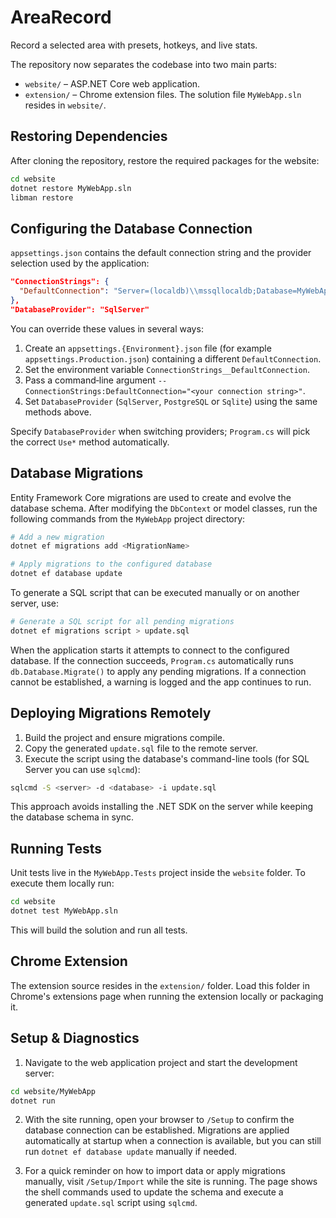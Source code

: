 # AreaRecord
Record a selected area with presets, hotkeys, and live stats.

The repository now separates the codebase into two main parts:

- `website/` – ASP.NET Core web application.
- `extension/` – Chrome extension files.
  The solution file `MyWebApp.sln` resides in `website/`.

## Restoring Dependencies

After cloning the repository, restore the required packages for the website:

```bash
cd website
dotnet restore MyWebApp.sln
libman restore
```

## Configuring the Database Connection

`appsettings.json` contains the default connection string and the provider
selection used by the application:

```json
"ConnectionStrings": {
  "DefaultConnection": "Server=(localdb)\\mssqllocaldb;Database=MyWebAppDb;Trusted_Connection=True;MultipleActiveResultSets=true"
},
"DatabaseProvider": "SqlServer"
```

You can override these values in several ways:

1. Create an `appsettings.{Environment}.json` file (for example
   `appsettings.Production.json`) containing a different `DefaultConnection`.
2. Set the environment variable `ConnectionStrings__DefaultConnection`.
3. Pass a command‑line argument `--ConnectionStrings:DefaultConnection="<your connection string>"`.
4. Set `DatabaseProvider` (`SqlServer`, `PostgreSQL` or `Sqlite`) using the same methods above.

Specify `DatabaseProvider` when switching providers; `Program.cs` will pick the correct `Use*` method automatically.

## Database Migrations

Entity Framework Core migrations are used to create and evolve the database schema. After modifying the `DbContext` or model classes, run the following commands from the `MyWebApp` project directory:

```bash
# Add a new migration
dotnet ef migrations add <MigrationName>

# Apply migrations to the configured database
dotnet ef database update
```

To generate a SQL script that can be executed manually or on another server, use:

```bash
# Generate a SQL script for all pending migrations
dotnet ef migrations script > update.sql
```

When the application starts it attempts to connect to the configured database.
If the connection succeeds, `Program.cs` automatically runs
`db.Database.Migrate()` to apply any pending migrations. If a connection cannot
be established, a warning is logged and the app continues to run.

## Deploying Migrations Remotely

1. Build the project and ensure migrations compile.
2. Copy the generated `update.sql` file to the remote server.
3. Execute the script using the database's command-line tools (for SQL Server you can use `sqlcmd`):

```bash
sqlcmd -S <server> -d <database> -i update.sql
```

This approach avoids installing the .NET SDK on the server while keeping the database schema in sync.

## Running Tests

Unit tests live in the `MyWebApp.Tests` project inside the `website` folder.
To execute them locally run:

```bash
cd website
dotnet test MyWebApp.sln
```

This will build the solution and run all tests.

## Chrome Extension

The extension source resides in the `extension/` folder. Load this folder in
Chrome's extensions page when running the extension locally or packaging it.

## Setup & Diagnostics

1. Navigate to the web application project and start the development server:

```bash
cd website/MyWebApp
dotnet run
```

2. With the site running, open your browser to `/Setup` to confirm the
   database connection can be established. Migrations are applied automatically
   at startup when a connection is available, but you can still run
   `dotnet ef database update` manually if needed.

3. For a quick reminder on how to import data or apply migrations manually,
   visit `/Setup/Import` while the site is running. The page shows the shell
   commands used to update the schema and execute a generated `update.sql`
   script using `sqlcmd`.
